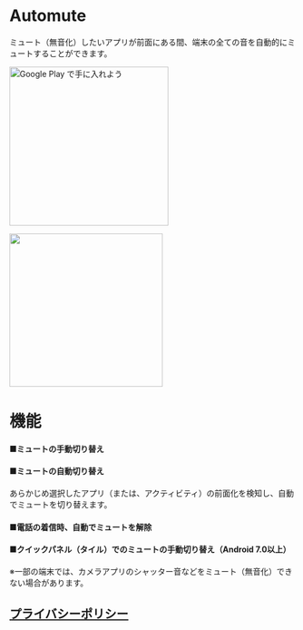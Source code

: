 # Automute

ミュート（無音化）したいアプリが前面にある間、端末の全ての音を自動的にミュートすることができます。

<a href='https://play.google.com/store/apps/details?id=com.github.shiguruikai.automuteapp&pcampaignid=pcampaignidMKT-Other-global-all-co-prtnr-py-PartBadge-Mar2515-1'><img width='280' alt='Google Play で手に入れよう' src='https://play.google.com/intl/en_us/badges/static/images/badges/ja_badge_web_generic.png'/></a>

<img src='art/screenrecord.gif' width='270' />

# 機能

#### ■ミュートの手動切り替え

#### ■ミュートの自動切り替え
あらかじめ選択したアプリ（または、アクティビティ）の前面化を検知し、自動でミュートを切り替えます。

#### ■電話の着信時、自動でミュートを解除

#### ■クイックパネル（タイル）でのミュートの手動切り替え（Android 7.0以上）

※一部の端末では、カメラアプリのシャッター音などをミュート（無音化）できない場合があります。

## [プライバシーポリシー](https://sites.google.com/view/automute/privacy-policy)

